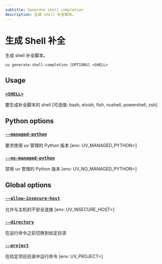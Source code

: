 ```yaml
---
subtitle: Generate shell completion
description: 生成 shell 补全脚本。
---
```


# 生成 Shell 补全

生成 shell 补全脚本。

```
uv generate-shell-completion [OPTIONS] <SHELL>
```

## Usage

### [`<SHELL>`](#shell_1)

要生成补全脚本的 shell [可选值: bash, elvish, fish, nushell, powershell, zsh]

## Python options

### [`--managed-python`](#-managed-python)

要求使用 uv 管理的 Python 版本 [env: UV_MANAGED_PYTHON=]

### [`--no-managed-python`](#-no-managed-python)

禁用 uv 管理的 Python 版本 [env: UV_NO_MANAGED_PYTHON=]

## Global options

### [`--allow-insecure-host`](#-allow-insecure-host)

允许与主机的不安全连接 [env: UV_INSECURE_HOST=]

### [`--directory`](#-directory)

在运行命令之前切换到给定目录

### [`--project`](#-project)

在给定项目目录中运行命令 [env: UV_PROJECT=]

